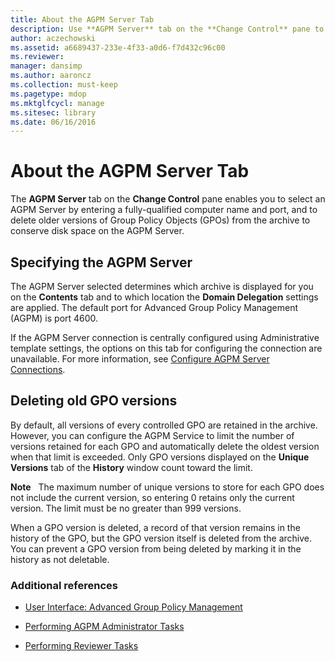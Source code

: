 ```yaml
---
title: About the AGPM Server Tab
description: Use **AGPM Server** tab on the **Change Control** pane to select an AGPM Server by entering a fully-qualified computer name and port and to delete older versions of GPOs from the archive.
author: aczechowski
ms.assetid: a6689437-233e-4f33-a0d6-f7d432c96c00
ms.reviewer: 
manager: dansimp
ms.author: aaroncz
ms.collection: must-keep
ms.pagetype: mdop
ms.mktglfcycl: manage
ms.sitesec: library
ms.date: 06/16/2016
---
```



# About the AGPM Server Tab


The **AGPM Server** tab on the **Change Control** pane enables you to select an AGPM Server by entering a fully-qualified computer name and port, and to delete older versions of Group Policy Objects (GPOs) from the archive to conserve disk space on the AGPM Server.

## Specifying the AGPM Server

The AGPM Server selected determines which archive is displayed for you on the **Contents** tab and to which location the **Domain Delegation** settings are applied. The default port for Advanced Group Policy Management (AGPM) is port 4600.

If the AGPM Server connection is centrally configured using Administrative template settings, the options on this tab for configuring the connection are unavailable. For more information, see [Configure AGPM Server Connections](configure-agpm-server-connections-agpm40.md).

## Deleting old GPO versions

By default, all versions of every controlled GPO are retained in the archive. However, you can configure the AGPM Service to limit the number of versions retained for each GPO and automatically delete the oldest version when that limit is exceeded. Only GPO versions displayed on the **Unique Versions** tab of the **History** window count toward the limit.

**Note**  
The maximum number of unique versions to store for each GPO does not include the current version, so entering 0 retains only the current version. The limit must be no greater than 999 versions.

When a GPO version is deleted, a record of that version remains in the history of the GPO, but the GPO version itself is deleted from the archive. You can prevent a GPO version from being deleted by marking it in the history as not deletable.

 
### Additional references

-   [User Interface: Advanced Group Policy Management](user-interface-advanced-group-policy-management-agpm40.md)

-   [Performing AGPM Administrator Tasks](performing-agpm-administrator-tasks-agpm40.md)

-   [Performing Reviewer Tasks](performing-reviewer-tasks-agpm40.md)

 

 





